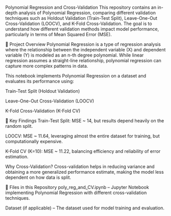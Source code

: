Polynomial Regression and Cross-Validation
This repository contains an in-depth analysis of Polynomial Regression, comparing different validation techniques such as Holdout Validation (Train-Test Split), Leave-One-Out Cross-Validation (LOOCV), and K-Fold Cross-Validation. The goal is to understand how different validation methods impact model performance, particularly in terms of Mean Squared Error (MSE).

📌 Project Overview
Polynomial Regression is a type of regression analysis where the relationship between the independent variable (X) and dependent variable (Y) is modeled as an n-th degree polynomial. While linear regression assumes a straight-line relationship, polynomial regression can capture more complex patterns in data.

This notebook implements Polynomial Regression on a dataset and evaluates its performance using:

Train-Test Split (Holdout Validation)

Leave-One-Out Cross-Validation (LOOCV)

K-Fold Cross-Validation (K-Fold CV)

🚀 Key Findings
Train-Test Split: MSE ~ 14, but results depend heavily on the random split.

LOOCV: MSE ~ 11.64, leveraging almost the entire dataset for training, but computationally expensive.

K-Fold CV (K=10): MSE ~ 11.22, balancing efficiency and reliability of error estimation.

Why Cross-Validation?
Cross-validation helps in reducing variance and obtaining a more generalized performance estimate, making the model less dependent on how data is split.

📂 Files in this Repository
poly_reg_and_CV.ipynb – Jupyter Notebook implementing Polynomial Regression with different cross-validation techniques.

Dataset (if applicable) – The dataset used for model training and evaluation.
